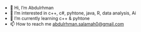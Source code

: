 - 👋 Hi, I’m Abdulrhman 
- 👀 I’m interested in c++, c#, pyhtone, java, R, data analysis, Ai 
- 🌱 I’m currently learning c++ & pyhtone
- 📫 How to reach me abdulrhman.salamah0@gmail.com
